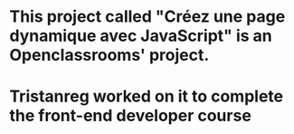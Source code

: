 # This project called "Créez une page dynamique avec JavaScript" is an Openclassrooms' project.
# Tristanreg worked on it to complete the front-end developer course